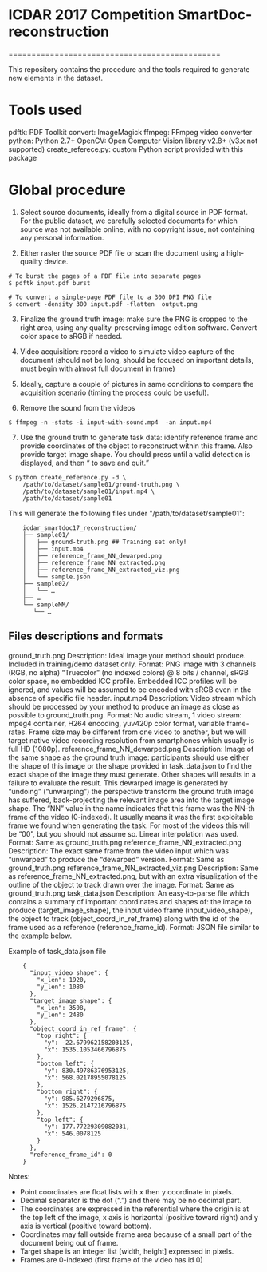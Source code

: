 ICDAR 2017 Competition SmartDoc-reconstruction
==============================================
==============================================

This repository contains the procedure and the tools required to generate
new elements in the dataset.

Tools used
==========
pdftk: PDF Toolkit
convert: ImageMagick
ffmpeg: FFmpeg video converter
python: Python 2.7+
OpenCV: Open Computer Vision library v2.8+ (v3.x not supported)
create_referece.py: custom Python script provided with this package

Global procedure
================

1. Select source documents, ideally from a digital source in PDF format.
   For the public dataset, we carefully selected documents for which source was
   not available online, with no copyright issue, not containing any personal 
   information.

2. Either raster the source PDF file or scan the document using a high-quality
   device.
~~~
# To burst the pages of a PDF file into separate pages
$ pdftk input.pdf burst

# To convert a single-page PDF file to a 300 DPI PNG file
$ convert -density 300 input.pdf -flatten  output.png
~~~

3. Finalize the ground truth image: make sure the PNG is cropped to the right
   area, using any quality-preserving image edition software. Convert color
   space to sRGB if needed.

4. Video acquisition: record a video to simulate video capture of the document
   (should not be long, should be focused on important details, must begin with
   almost full document in frame)

5. Ideally, capture a couple of pictures in same conditions to compare the
   acquisition scenario (timing the process could be useful).

6. Remove the sound from the videos
~~~
$ ffmpeg -n -stats -i input-with-sound.mp4  -an input.mp4
~~~

7. Use the ground truth to generate task data: identify reference frame and
   provide coordinates of the object to reconstruct within this frame. Also
   provide target image shape. You should press <SPACE> until a valid detection
   is displayed, and then <q> to save and quit.
~~~
$ python create_reference.py -d \
    /path/to/dataset/sample01/ground-truth.png \
    /path/to/dataset/sample01/input.mp4 \
    /path/to/dataset/sample01
~~~


This will generate the following files under "/path/to/dataset/sample01":

~~~
    icdar_smartdoc17_reconstruction/
    ├── sample01/
    │   ├── ground-truth.png ## Training set only!
    │   ├── input.mp4
    │   ├── reference_frame_NN_dewarped.png
    │   ├── reference_frame_NN_extracted.png
    │   ├── reference_frame_NN_extracted_viz.png
    │   └── sample.json
    ├── sample02/
    │   └── …
    ├── …
    └── sampleMM/
       └── …
~~~

Files descriptions and formats
------------------------------

ground_truth.png
    Description:
        Ideal image your method should produce. 
        Included in training/demo dataset only.
    Format:
        PNG image with 3 channels (RGB, no alpha) “Truecolor” (no indexed 
        colors) @ 8 bits / channel, sRGB color space, no embedded ICC profile.
        Embedded ICC profiles will be ignored, and values will be assumed to be
        encoded with sRGB even in the absence of specific file header.
input.mp4
    Description:
        Video stream which should be processed by your method to produce an 
        image as close as possible to ground_truth.png.
    Format:
        No audio stream, 1 video stream: mpeg4 container, H264 encoding, yuv420p
        color format, variable frame-rates. Frame size may be different from one
        video to another, but we will target native video recording resolution
        from smartphones which usually is full HD (1080p).
reference_frame_NN_dewarped.png
    Description:
        Image of the same shape as the ground truth image: participants should 
        use either the shape of this image or the shape provided in 
        task_data.json to find the exact shape of the image they must generate.
        Other shapes will results in a failure to evaluate the result. This 
        dewarped image is generated by “undoing” (“unwarping”) the perspective
        transform the ground truth image has suffered, back-projecting the 
        relevant image area into the target image shape.
        The “NN” value in the name indicates that this frame was the NN-th frame
        of the video (0-indexed). It usually means it was the first exploitable
        frame we found when generating the task. For most of the videos this 
        will be “00”, but you should not assume so.
        Linear interpolation was used.
    Format: 
        Same as ground_truth.png
reference_frame_NN_extracted.png
    Description: 
        The exact same frame from the video input which was “unwarped” to 
        produce the “dewarped” version.
    Format: 
        Same as ground_truth.png
reference_frame_NN_extracted_viz.png
    Description: 
        Same as reference_frame_NN_extracted.png, but with an extra 
        visualization of the outline of the object to track drawn over the 
        image.
    Format: 
        Same as ground_truth.png
task_data.json
    Description:
        An easy-to-parse file which contains a summary of important coordinates 
        and shapes of: the image to produce (target_image_shape), the input 
        video frame (input_video_shape), the object to track 
        (object_coord_in_ref_frame) along with the id of the frame used as a 
        reference (reference_frame_id).
    Format: 
        JSON file similar to the example below.

Example of task_data.json file
~~~
    {
      "input_video_shape": {
        "x_len": 1920, 
        "y_len": 1080
      }, 
      "target_image_shape": {
        "x_len": 3508, 
        "y_len": 2480
      }, 
      "object_coord_in_ref_frame": {
        "top_right": {
          "y": -22.679962158203125, 
          "x": 1535.1053466796875
        }, 
        "bottom_left": {
          "y": 830.49786376953125, 
          "x": 568.02178955078125
        }, 
        "bottom_right": {
          "y": 985.6279296875, 
          "x": 1526.2147216796875
        }, 
        "top_left": {
          "y": 177.77229309082031, 
          "x": 546.0078125
        }
      }, 
      "reference_frame_id": 0
    }
~~~

Notes:

  - Point coordinates are float lists with x then y coordinate in pixels. 
  - Decimal separator is the dot (“.”) and there may be no decimal part.
  - The coordinates are expressed in the referential where the origin is
    at the top left of the image, x axis is horizontal (positive toward right)
    and y axis is vertical (positive toward bottom).
  - Coordinates may fall outside frame area because of a small part of the
    document being out of frame.
  - Target shape is an integer list [width, height] expressed in pixels.
  - Frames are 0-indexed (first frame of the video has id 0)


